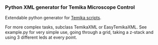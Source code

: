 ### Python XML generator for Temika Microscope Control

Extendable python generator for [Temika scripts](https://temika.fandom.com/wiki/Script).

For more complex tasks, subclass TemikaXML or EasyTemikaXML. See example.py for very simple use, going through a grid, taking a z-stack and using 3 different leds at every point.
